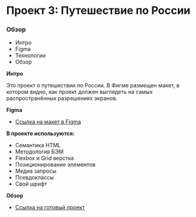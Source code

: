 # Проект 3: Путешествие по России

### Обзор
* Интро
* Figma
* Технологии
* Обзор

**Интро**

Это проект о путешествии по России.
В Фигме размещен макет, в котором видно, как проект должен выглядеть на самых распространённых разрешениях экранов.

**Figma**

* [Ссылка на макет в Figma](https://www.figma.com/file/OyRWEjU6wBwRe1hapzQoLx/Sprint-3%3A-Russia-%2F-desktop-%2B-mobile?node-id=28503%3A0)

**В проекте используются:**

+ Семантика HTML
+ Методология БЭМ
+ Flexbox и Grid верстка
+ Позиционирование элементов
+ Медиа запросы
+ Псевдоклассы
+ Свой шрифт

**Обзор**

* [Ссылка на готовый проект](https://namza80.github.io/russian-travel)
